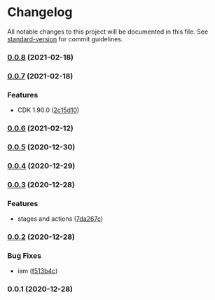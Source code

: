 # Changelog

All notable changes to this project will be documented in this file. See [standard-version](https://github.com/conventional-changelog/standard-version) for commit guidelines.

### [0.0.8](https://github.com/taimos/cdk-construct-github-notifier/compare/v0.0.7...v0.0.8) (2021-02-18)

### [0.0.7](https://github.com/taimos/cdk-construct-github-notifier/compare/v0.0.6...v0.0.7) (2021-02-18)


### Features

* CDK 1.90.0 ([2c15d10](https://github.com/taimos/cdk-construct-github-notifier/commit/2c15d1051f52299d74a5283a938e246392b3536e))

### [0.0.6](https://github.com/taimos/cdk-construct-github-notifier/compare/v0.0.3...v0.0.6) (2021-02-12)

### [0.0.5](https://github.com/taimos/cdk-construct-github-notifier/compare/v0.0.3...v0.0.5) (2020-12-30)

### [0.0.4](https://github.com/taimos/cdk-construct-github-notifier/compare/v0.0.3...v0.0.4) (2020-12-29)

### [0.0.3](https://github.com/taimos/cdk-construct-github-notifier/compare/v0.0.2...v0.0.3) (2020-12-28)


### Features

* stages and actions ([7da267c](https://github.com/taimos/cdk-construct-github-notifier/commit/7da267cb0a7d20d352090f1f4e16a05780c06583))

### [0.0.2](https://github.com/taimos/cdk-construct-github-notifier/compare/v0.0.1...v0.0.2) (2020-12-28)


### Bug Fixes

* iam ([f513b4c](https://github.com/taimos/cdk-construct-github-notifier/commit/f513b4c20d12051f4be21ec39ebd271501e16537))

### 0.0.1 (2020-12-28)
